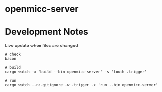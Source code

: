 # openmicc-server

# Development Notes

Live update when files are changed
```
# check
bacon

# build
cargo watch -x 'build --bin openmicc-server' -s 'touch .trigger'

# run
cargo watch --no-gitignore -w .trigger -x 'run --bin openmicc-server'
```
